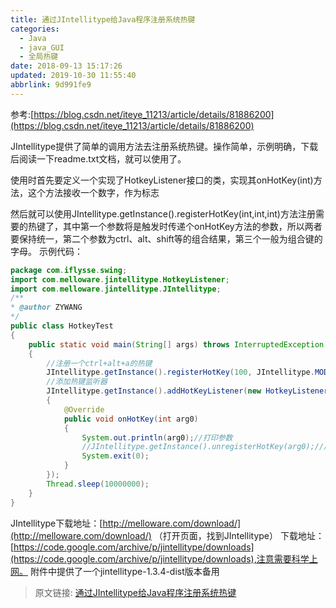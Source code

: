 ```yaml
---
title: 通过JIntellitype给Java程序注册系统热键
categories: 
  - Java
  - java_GUI
  - 全局热键
date: 2018-09-13 15:17:26
updated: 2019-10-30 11:55:40
abbrlink: 9d991fe9
---
```


<!--more-->
<script src="https://cdn.bootcss.com/jquery/3.4.0/jquery.slim.min.js"></script>
<script>$(document).ready(function () {$(".post-body > ul:nth-child(1)").hide();});</script>

<!--end-->
参考:[https://blog.csdn.net/iteye_11213/article/details/81886200](https://blog.csdn.net/iteye_11213/article/details/81886200)

JIntellitype提供了简单的调用方法去注册系统热键。操作简单，示例明确，下载后阅读一下readme.txt文档，就可以使用了。

使用时首先要定义一个实现了HotkeyListener接口的类，实现其onHotKey(int)方法，这个方法接收一个数字，作为标志

然后就可以使用JIntellitype.getInstance().registerHotKey(int,int,int)方法注册需要的热键了，其中第一个参数将是触发时传递个onHotKey方法的参数，所以两者要保持统一，第二个参数为ctrl、alt、shift等的组合结果，第三个一般为组合键的字母。
示例代码：
```java
package com.iflysse.swing;
import com.melloware.jintellitype.HotkeyListener;
import com.melloware.jintellitype.JIntellitype;
/**
* @author ZYWANG
*/
public class HotkeyTest 
{
    public static void main(String[] args) throws InterruptedException 
    {
        //注册一个ctrl+alt+a的热键
        JIntellitype.getInstance().registerHotKey(100, JIntellitype.MOD_CONTROL+JIntellitype.MOD_ALT, (int)'T');
        //添加热键监听器
        JIntellitype.getInstance().addHotKeyListener(new HotkeyListener() 
        {
            @Override
            public void onHotKey(int arg0) 
            {
                System.out.println(arg0);//打印参数
                //JIntellitype.getInstance().unregisterHotKey(arg0);//用于移除热键注册的方法
                System.exit(0);
            }
        });
        Thread.sleep(10000000);
    }
}

```
JIntellitype下载地址：[http://melloware.com/download/](http://melloware.com/download/) （打开页面，找到JIntellitype）
下载地址：[https://code.google.com/archive/p/jintellitype/downloads](https://code.google.com/archive/p/jintellitype/downloads),注意需要科学上网。
附件中提供了一个jintellitype-1.3.4-dist版本备用

>原文链接: [通过JIntellitype给Java程序注册系统热键](https://lanlan2017.github.io/blog/9d991fe9/)